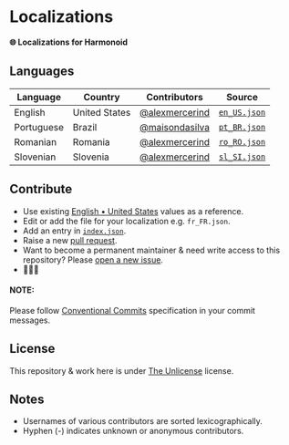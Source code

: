# Localizations

**🌐 Localizations for Harmonoid**

## Languages

| Language | Country | Contributors | Source |
| -------- | ------- | ------------ | ------ |
|English|United States| [@alexmercerind](https://github.com/alexmercerind) | [`en_US.json`](./localizations/en_US.json) |
|Portuguese|Brazil| [@maisondasilva](https://github.com/maisondasilva) | [`pt_BR.json`](./localizations/pt_BR.json) |
|Romanian|Romania| [@alexmercerind](https://github.com/alexmercerind) | [`ro_RO.json`](./localizations/ro_RO.json) |
|Slovenian|Slovenia| [@alexmercerind](https://github.com/alexmercerind) | [`sl_SI.json`](./localizations/sl_SI.json) |

## Contribute

- Use existing [English • United States](./localizations/en_US.json) values as a reference.
- Edit or add the file for your localization e.g. `fr_FR.json`.
- Add an entry in [`index.json`](./index.json).
- Raise a new [pull request](https://github.com/harmonoid/localizations/pulls).
- Want to become a permanent maintainer & need write access to this repository? Please [open a new issue](https://github.com/harmonoid/localizations/issues/new).
- 🎉🎉🎉

#### NOTE:

Please follow [Conventional Commits](https://www.conventionalcommits.org/en/v1.0.0/#summary) specification in your commit messages.

## License

This repository & work here is under [The Unlicense](https://unlicense.org/) license.

## Notes

- Usernames of various contributors are sorted lexicographically.
- Hyphen (-) indicates unknown or anonymous contributors.
